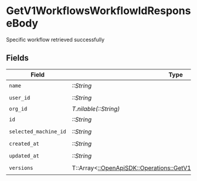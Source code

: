 # GetV1WorkflowsWorkflowIdResponseBody

Specific workflow retrieved successfully


## Fields

| Field                                                                                                                               | Type                                                                                                                                | Required                                                                                                                            | Description                                                                                                                         |
| ----------------------------------------------------------------------------------------------------------------------------------- | ----------------------------------------------------------------------------------------------------------------------------------- | ----------------------------------------------------------------------------------------------------------------------------------- | ----------------------------------------------------------------------------------------------------------------------------------- |
| `name`                                                                                                                              | *::String*                                                                                                                          | :heavy_check_mark:                                                                                                                  | N/A                                                                                                                                 |
| `user_id`                                                                                                                           | *::String*                                                                                                                          | :heavy_check_mark:                                                                                                                  | N/A                                                                                                                                 |
| `org_id`                                                                                                                            | *T.nilable(::String)*                                                                                                               | :heavy_minus_sign:                                                                                                                  | N/A                                                                                                                                 |
| `id`                                                                                                                                | *::String*                                                                                                                          | :heavy_check_mark:                                                                                                                  | N/A                                                                                                                                 |
| `selected_machine_id`                                                                                                               | *::String*                                                                                                                          | :heavy_check_mark:                                                                                                                  | N/A                                                                                                                                 |
| `created_at`                                                                                                                        | *::String*                                                                                                                          | :heavy_check_mark:                                                                                                                  | N/A                                                                                                                                 |
| `updated_at`                                                                                                                        | *::String*                                                                                                                          | :heavy_check_mark:                                                                                                                  | N/A                                                                                                                                 |
| `versions`                                                                                                                          | T::Array<[::OpenApiSDK::Operations::GetV1WorkflowsWorkflowIdVersions](../../models/operations/getv1workflowsworkflowidversions.md)> | :heavy_check_mark:                                                                                                                  | N/A                                                                                                                                 |